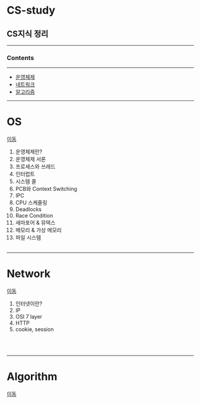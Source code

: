 # CS-study

## CS지식 정리 <br>

---

### Contents

---

- [운영체제](#os)
- [네트워크](#network)
- [알고리즘](#algorithm)

---

# OS

[이동](https://github.com/jihoon15/CS-study/tree/main/Operating%20System)

1. 운영체제란?
1. 운영체제 서론
1. 프로세스와 쓰레드
1. 인터럽트
1. 시스템 콜
1. PCB와 Context Switching
1. IPC
1. CPU 스케줄링
1. Deadlocks
1. Race Condition
1. 세마포어 & 뮤텍스
1. 메모리 & 가상 메모리
1. 파일 시스템
   <br><br>

---

# Network

[이동](https://github.com/jihoon15/CS-study/tree/main/Network)

1. 인터넷이란?
1. IP
1. OSI 7 layer
1. HTTP
1. cookie, session

<br><br>

---

# Algorithm

[이동](https://github.com/jihoon15/CS-study/tree/main/Algorithm)
